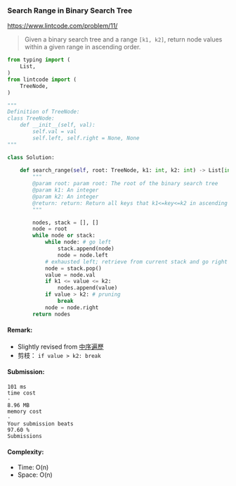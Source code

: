 ### Search Range in Binary Search Tree
https://www.lintcode.com/problem/11/
>Given a binary search tree and a range `[k1, k2]`, return node values within a given range in ascending order.
```python
from typing import (
    List,
)
from lintcode import (
    TreeNode,
)

"""
Definition of TreeNode:
class TreeNode:
    def __init__(self, val):
        self.val = val
        self.left, self.right = None, None
"""

class Solution:
    
    def search_range(self, root: TreeNode, k1: int, k2: int) -> List[int]:
        """
        @param root: param root: The root of the binary search tree
        @param k1: An integer
        @param k2: An integer
        @return: return: Return all keys that k1<=key<=k2 in ascending order
        """

        nodes, stack = [], []
        node = root
        while node or stack:
            while node: # go left
                stack.append(node)
                node = node.left
            # exhausted left; retrieve from current stack and go right
            node = stack.pop()
            value = node.val
            if k1 <= value <= k2:
                nodes.append(value)
            if value > k2: # pruning
                break
            node = node.right
        return nodes
```
#### Remark:
- Slightly revised from [中序遍歷](https://github.com/chkao831/Algo_learning_notes/blob/main/DFS/LeetCode_94_Binary-Tree-Inorder-Traversal.md)
- 剪枝： `if value > k2: break`
#### Submission:
```
101 ms
time cost
·
8.96 MB
memory cost
·
Your submission beats
97.60 %
Submissions
```
#### Complexity:
- Time: O(n)
- Space: O(n)
